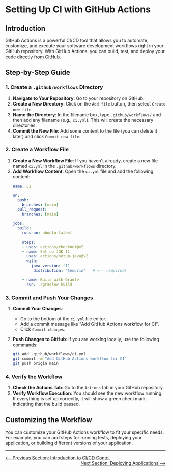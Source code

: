 # Setting Up CI with GitHub Actions

## Introduction

GitHub Actions is a powerful CI/CD tool that allows you to automate, customize, and execute your software development workflows right in your GitHub repository. With GitHub Actions, you can build, test, and deploy your code directly from GitHub.

## Step-by-Step Guide

### 1. Create a `.github/workflows` Directory

1. **Navigate to Your Repository**: Go to your repository on GitHub.
2. **Create a New Directory**: Click on the `Add file` button, then select `Create new file`.
3. **Name the Directory**: In the filename box, type `.github/workflows/` and then add any filename (e.g., `ci.yml`). This will create the necessary directories.
4. **Commit the New File**: Add some content to the file (you can delete it later) and click `Commit new file`.

### 2. Create a Workflow File

1. **Create a New Workflow File**: If you haven't already, create a new file named `ci.yml` in the `.github/workflows` directory.
2. **Add Workflow Content**: Open the `ci.yml` file and add the following content:
   ```yaml
   name: CI

   on:
     push:
       branches: [main]
     pull_request:
       branches: [main]

   jobs:
     build:
       runs-on: ubuntu-latest

       steps:
       - uses: actions/checkout@v2
       - name: Set up JDK 11
         uses: actions/setup-java@v2
         with:
           java-version: '11'
            distribution: 'temurin'   # <-- required!
   
       - name: Build with Gradle
         run: ./gradlew build

   ```

### 3. Commit and Push Your Changes

1. **Commit Your Changes**: 
   - Go to the bottom of the `ci.yml` file editor.
   - Add a commit message like "Add GitHub Actions workflow for CI".
   - Click `Commit changes`.

2. **Push Changes to GitHub**: If you are working locally, use the following commands:
   ```sh
   git add .github/workflows/ci.yml
   git commit -m "Add GitHub Actions workflow for CI"
   git push origin main
   ```

### 4. Verify the Workflow

1. **Check the Actions Tab**: Go to the `Actions` tab in your GitHub repository.
2. **Verify Workflow Execution**: You should see the new workflow running. If everything is set up correctly, it will show a green checkmark indicating that the build passed.

## Customizing the Workflow

You can customize your GitHub Actions workflow to fit your specific needs. For example, you can add steps for running tests, deploying your application, or building different versions of your application.

---

<div style="width: 100%">
<a href='introduction-to-ci-cd.md'><-- Previous Section: Introduction to CI/CD Contd.</a>
<div align="right"><a href='deploying-applications.md'> Next Section: Deploying Applications --></a></div>
</div>
